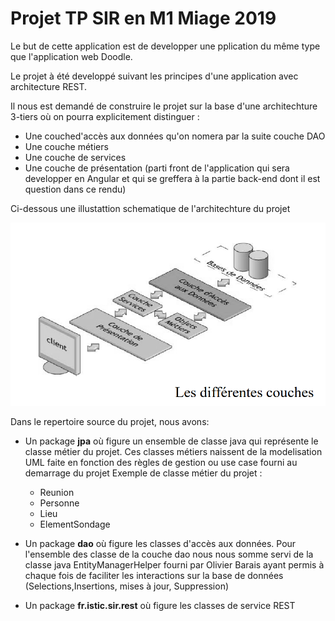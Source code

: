 # Projet TP SIR en M1 Miage 2019

Le but de cette application est de developper une pplication du même type que l'application web Doodle.

Le projet à été developpé suivant les principes d'une application avec architecture REST.

Il nous est demandé de construire le projet sur la base d'une architechture 3-tiers où on pourra explicitement 
distinguer :
* Une couched'accès aux données qu'on nomera par la suite couche DAO
* Une couche métiers 
* Une couche de services
* Une couche de présentation (parti front de l'application qui sera developper en Angular et qui se greffera à la partie back-end dont il est question dans ce rendu)

Ci-dessous une illustattion schematique de l'architechture du projet

![](img/couche.PNG)

Dans le repertoire source du projet, nous avons:

* Un package **jpa** où figure un ensemble de classe java qui représente le classe métier du projet.
Ces classes métiers naissent de la modelisation UML faite en fonction des règles de gestion ou use case fourni au demarrage du projet
Exemple de classe métier du projet : 
    * Reunion
    * Personne
    * Lieu
    * ElementSondage

* Un package **dao** où figure les classes d'accès aux données. Pour l'ensemble des classe de la couche dao nous nous somme servi 
de la classe java EntityManagerHelper fourni par Olivier Barais ayant permis à chaque fois de faciliter les interactions sur la base de données (Selections,Insertions, mises à jour, Suppression)

* Un package **fr.istic.sir.rest** où figure les classes de service REST 
